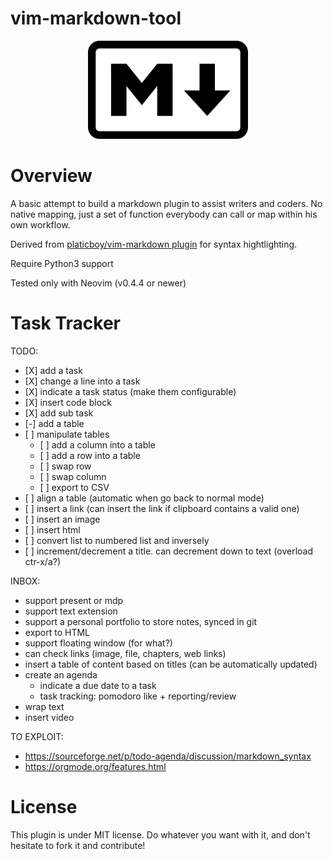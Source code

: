 # vim-markdown-tool

<p align="center">
  <img width="256" height="157" src="./icon.png">
</p>

# Overview

A basic attempt to build a markdown plugin to assist writers and coders. No
native mapping, just a set of function everybody can call or map within his
own workflow.

Derived from [platicboy/vim-markdown plugin](https://github.com/plasticboy/vim-markdown)
for syntax hightlighting.

Require Python3 support

Tested only with Neovim (v0.4.4 or newer)

# Task Tracker

TODO:

- [X] add a task
- [X] change a line into a task
- [X] indicate a task status (make them configurable)
- [X] insert code block
- [X] add sub task
- [-] add a table
- [ ] manipulate tables
    - [ ] add a column into a table
    - [ ] add a row into a table
    - [ ] swap row
    - [ ] swap column
    - [ ] export to CSV
- [ ] align a table (automatic when go back to normal mode)
- [ ] insert a link (can insert the link if clipboard contains a valid one)
- [ ] insert an image
- [ ] insert html
- [ ] convert list to numbered list and inversely
- [ ] increment/decrement a title. can decrement down to text (overload ctr-x/a?)

INBOX:

- support present or mdp
- support text extension
- support a personal portfolio to store notes, synced in git
- export to HTML
- support floating window (for what?)
- can check links (image, file, chapters, web links)
- insert a table of content based on titles (can be automatically updated)
- create an agenda
    - indicate a due date to a task
    - task tracking: pomodoro like + reporting/review
- wrap text
- insert video


TO EXPLOIT:

- https://sourceforge.net/p/todo-agenda/discussion/markdown_syntax
- https://orgmode.org/features.html

# License

This plugin is under MIT license. Do whatever you want with it, and don't
hesitate to fork it and contribute!
